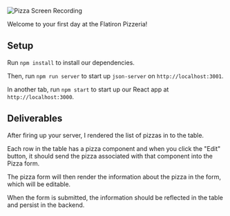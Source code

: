 
![Pizza Screen Recording](https://curriculum-content.s3.amazonaws.com/react/pizza.gif)

Welcome to your first day at the Flatiron Pizzeria!

## Setup

Run `npm install` to install our dependencies.

Then, run `npm run server` to start up `json-server` on `http://localhost:3001`.

In another tab, run `npm start` to start up our React app at
`http://localhost:3000`.

## Deliverables

After firing up your server, I rendered the list of pizzas in to the table.

Each row in the table has a pizza component and when you click the "Edit"
button, it should send the pizza associated with that component into the Pizza
form.

The pizza form will then render the information about the pizza in the form,
which will be editable.

When the form is submitted, the information should be reflected in the table
and persist in the backend.
